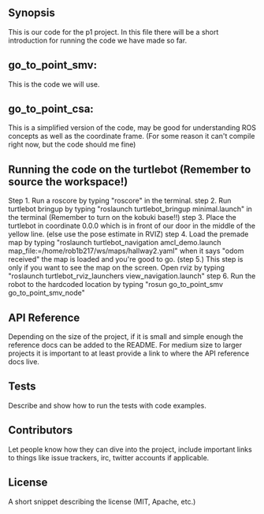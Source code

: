 ## Synopsis

This is our code for the p1 project. In this file there will be a short introduction for running the code we have made so far.

## go_to_point_smv:

This is the code we will use.

## go_to_point_csa:

This is a simplified version of the code, may be good for understanding ROS concepts as well as the coordinate frame. (For some reason it can't compile right now, but the code should me fine)

## Running the code on the turtlebot (Remember to source the workspace!)

Step 1. Run a roscore by typing "roscore" in the terminal.
step 2. Run turtlebot bringup by typing "roslaunch turtlebot_bringup minimal.launch" in the terminal (Remember to turn on the kobuki base!!)
step 3. Place the turtlebot in coordinate 0.0.0 which is in front of our door in the middle of the yellow line. (else use the pose estimate in RVIZ)
step 4. Load the premade map by typing "roslaunch turtlebot_navigation amcl_demo.launch map_file:=/home/rob1b217/ws/maps/hallway2.yaml" when it says "odom received" the map is loaded and you're good to go.
(step 5.) This step is only if you want to see the map on the screen. Open rviz by typing "roslaunch turtlebot_rviz_launchers view_navigation.launch"
step 6. Run the robot to the hardcoded location by typing "rosun go_to_point_smv go_to_point_smv_node"

## API Reference

Depending on the size of the project, if it is small and simple enough the reference docs can be added to the README. For medium size to larger projects it is important to at least provide a link to where the API reference docs live.

## Tests

Describe and show how to run the tests with code examples.

## Contributors

Let people know how they can dive into the project, include important links to things like issue trackers, irc, twitter accounts if applicable.

## License

A short snippet describing the license (MIT, Apache, etc.)
